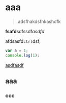# aaa

> adsfhakdsfhkashdfk

**fsafd**sdfssdf*asdfd*

afdsasfd`ctrl`dsf;

``` javascript
var a = 1;
console.log(1);
```

[asdfasdf](http://asdfasdf.cc)

## aaa

### ccc